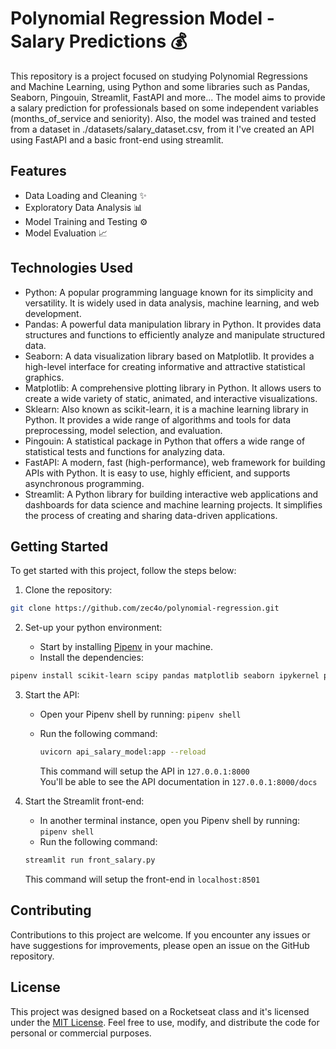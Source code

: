 # Polynomial Regression Model - Salary Predictions 💰

This repository is a project focused on studying Polynomial Regressions and Machine Learning, using Python and some libraries such as Pandas, Seaborn, Pingouin, Streamlit, FastAPI and more... The model aims to provide a salary prediction for professionals based on some independent variables (months_of_service and seniority). Also, the model was trained and tested from a dataset in ./datasets/salary_dataset.csv, from it I've created an API using FastAPI and a basic front-end using streamlit.

## Features

- Data Loading and Cleaning ✨
- Exploratory Data Analysis 📊
- Model Training and Testing ⚙️
- Model Evaluation 📈

## Technologies Used

- Python: A popular programming language known for its simplicity and versatility. It is widely used in data analysis, machine learning, and web development.
- Pandas: A powerful data manipulation library in Python. It provides data structures and functions to efficiently analyze and manipulate structured data.
- Seaborn: A data visualization library based on Matplotlib. It provides a high-level interface for creating informative and attractive statistical graphics.
- Matplotlib: A comprehensive plotting library in Python. It allows users to create a wide variety of static, animated, and interactive visualizations.
- Sklearn: Also known as scikit-learn, it is a machine learning library in Python. It provides a wide range of algorithms and tools for data preprocessing, model selection, and evaluation.
- Pingouin: A statistical package in Python that offers a wide range of statistical tests and functions for analyzing data.
- FastAPI: A modern, fast (high-performance), web framework for building APIs with Python. It is easy to use, highly efficient, and supports asynchronous programming.
- Streamlit: A Python library for building interactive web applications and dashboards for data science and machine learning projects. It simplifies the process of creating and sharing data-driven applications.


## Getting Started

To get started with this project, follow the steps below:

1. Clone the repository:

```bash
git clone https://github.com/zec4o/polynomial-regression.git
```

2. Set-up your python environment:

   - Start by installing [Pipenv](https://pipenv.pypa.io/en/latest/) in your machine.
   - Install the dependencies: 
```bash
pipenv install scikit-learn scipy pandas matplotlib seaborn ipykernel pingouin fastapi pydantic streamlit uvicorn requests
```

3. Start the API:

   - Open your Pipenv shell by running: ```pipenv shell```
   - Run the following command:
     ```bash
     uvicorn api_salary_model:app --reload
     ```

     This command will setup the API in `127.0.0.1:8000`
     </br>
     You'll be able to see the API documentation in `127.0.0.1:8000/docs`

4. Start the Streamlit front-end:

   - In another terminal instance, open you Pipenv shell by running: ```pipenv shell```
   - Run the following command:
    ```bash
    streamlit run front_salary.py
    ```
    This command will setup the front-end in `localhost:8501`

## Contributing

Contributions to this project are welcome. If you encounter any issues or have suggestions for improvements, please open an issue on the GitHub repository.

## License

This project was designed based on a Rocketseat class and it's licensed under the [MIT License](LICENSE). Feel free to use, modify, and distribute the code for personal or commercial purposes.
